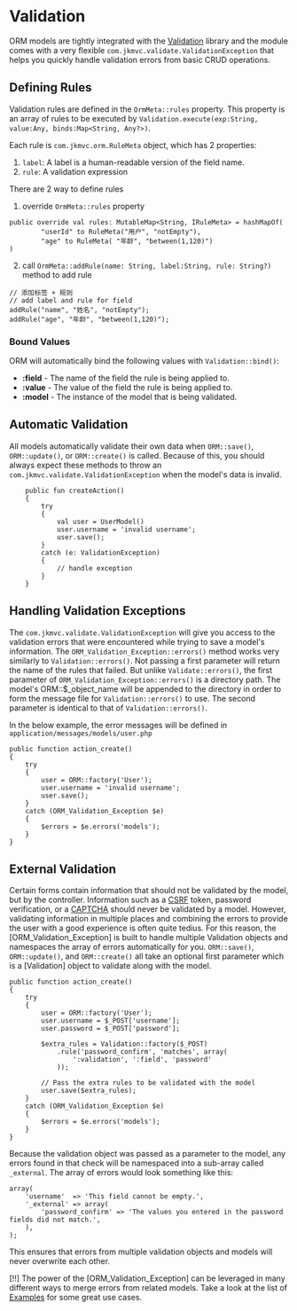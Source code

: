 # Validation

ORM models are tightly integrated with the [Validation](../common/validation) library and the module comes with a very flexible `com.jkmvc.validate.ValidationException` that helps you quickly handle validation errors from basic CRUD operations.

## Defining Rules

Validation rules are defined in the `OrmMeta::rules` property. This property is an array of rules to be executed by `Validation.execute(exp:String, value:Any, binds:Map<String, Any?>)`.

Each rule is `com.jkmvc.orm.RuleMeta` object, which has 2 properties:
1. `label`: A label is a human-readable version of the field name.
2. `rule`: A validation expression

There are 2 way to define rules
1. override `OrmMeta::rules` property

```
public override val rules: MutableMap<String, IRuleMeta> = hashMapOf(
		"userId" to RuleMeta("用户", "notEmpty"),
		"age" to RuleMeta( "年龄", "between(1,120)")
)
```

2. call `OrmMeta::addRule(name: String, label:String, rule: String?)` method to add rule

```
// 添加标签 + 规则
// add label and rule for field
addRule("name", "姓名", "notEmpty");
addRule("age", "年龄", "between(1,120)");
```

### Bound Values

ORM will automatically bind the following values with `Validation::bind()`:

- **:field** - The name of the field the rule is being applied to.
- **:value** - The value of the field the rule is being applied to.
- **:model** - The instance of the model that is being validated.

## Automatic Validation

All models automatically validate their own data when `ORM::save()`, `ORM::update()`, or `ORM::create()` is called. Because of this, you should always expect these methods to throw an `com.jkmvc.validate.ValidationException` when the model's data is invalid.

```
	public fun createAction()
	{
		try
		{
			val user = UserModel()
			user.username = 'invalid username';
			user.save();
		}
		catch (e: ValidationException)
		{
			// handle exception
		}
	}
```

## Handling Validation Exceptions

The `com.jkmvc.validate.ValidationException` will give you access to the validation errors that were encountered while trying to save a model's information. The `ORM_Validation_Exception::errors()` method works very similarly to `Validation::errors()`. Not passing a first parameter will return the name of the rules that failed. But unlike `Validate::errors()`, the first parameter of `ORM_Validation_Exception::errors()` is a directory path. The model's ORM::$_object_name will be appended to the directory in order to form the message file for `Validation::errors()` to use. The second parameter is identical to that of `Validation::errors()`.

In the below example, the error messages will be defined in `application/messages/models/user.php`

	public function action_create()
	{
		try
		{
			user = ORM::factory('User');
			user.username = 'invalid username';
			user.save();
		}
		catch (ORM_Validation_Exception $e)
		{
			$errors = $e.errors('models');
		}
	}

## External Validation

Certain forms contain information that should not be validated by the model, but by the controller. Information such as a [CSRF](http://en.wikipedia.org/wiki/Cross-site_request_forgery) token, password verification, or a [CAPTCHA](http://en.wikipedia.org/wiki/CAPTCHA) should never be validated by a model. However, validating information in multiple places and combining the errors to provide the user with a good experience is often quite tedius. For this reason, the [ORM_Validation_Exception] is built to handle multiple Validation objects and namespaces the array of errors automatically for you. `ORM::save()`, `ORM::update()`, and `ORM::create()` all take an optional first parameter which is a [Validation] object to validate along with the model.

	public function action_create()
	{
		try
		{
			user = ORM::factory('User');
			user.username = $_POST['username'];
			user.password = $_POST['password'];

			$extra_rules = Validation::factory($_POST)
				.rule('password_confirm', 'matches', array(
					':validation', ':field', 'password'
				));

			// Pass the extra rules to be validated with the model
			user.save($extra_rules);
		}
		catch (ORM_Validation_Exception $e)
		{
			$errors = $e.errors('models');
		}
	}

Because the validation object was passed as a parameter to the model, any errors found in that check will be namespaced into a sub-array called `_external`. The array of errors would look something like this:

	array(
		'username'  => 'This field cannot be empty.',
		'_external' => array(
			'password_confirm' => 'The values you entered in the password fields did not match.',
		),
	);

This ensures that errors from multiple validation objects and models will never overwrite each other.

[!!] The power of the [ORM_Validation_Exception] can be leveraged in many different ways to merge errors from related models. Take a look at the list of [Examples](examples) for some great use cases.